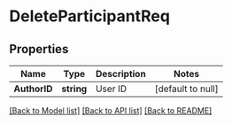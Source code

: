 # DeleteParticipantReq

## Properties
Name | Type | Description | Notes
------------ | ------------- | ------------- | -------------
**AuthorID** | **string** | User ID | [default to null]

[[Back to Model list]](../README.md#documentation-for-models) [[Back to API list]](../README.md#documentation-for-api-endpoints) [[Back to README]](../README.md)

